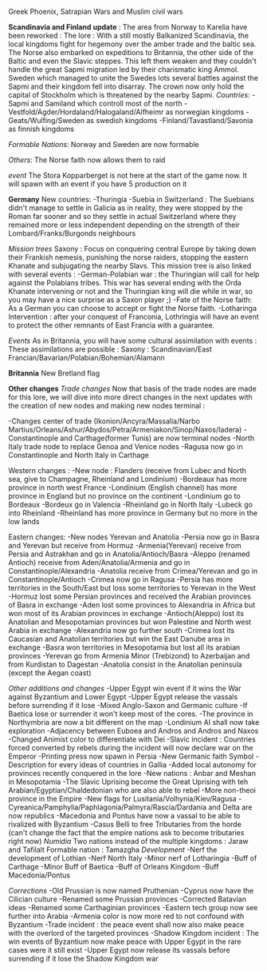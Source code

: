 Greek Phoenix, Satrapian Wars and Muslim civil wars

**Scandinavia and Finland update** :
The area from Norway to Karelia have been reworked :
The lore :
With a still mostly Balkanized Scandinavia, the local kingdoms fight for hegemony over the amber trade and the baltic sea. The Norse also embarked on expeditions to Britannia, the other side of the Baltic and even the Slavic steppes. This left them weaken and they couldn't handle the great Sapmi migration led by their charismatic king Ammol. Sweden which managed to unite the Swedes lots several battles against the Sapmi and their kingdom fell into disarray. The crown now only hold the capital of Stockholm which is threatened by the nearby Sapmi.
*Countries*:
-Sapmi and Samiland which controll most of the north
-Vestfold/Agder/Hordaland/Halogaland/Alfheimr as norwegian kingdoms
-Geats/Wulfing/Sweden as swedish kingdoms
-Finland/Tavastland/Savonia as finnish kingdoms

*Formable Nations*:
Norway and Sweden are now formable

*Others*:
The Norse faith now allows them to raid

*event*
The Stora Kopparberget is not here at the start of the game now. It will spawn with an event if you have 5 production on it

**Germany**
New countries:
-Thuringia
-Suebia in Switzerland : The Suebians didn't manage to settle in Galicia as in reality, they were stopped by the Roman far sooner and so they settle in actual Switzerland where they remained more or less independent depending on the strength of their Lombard/Franks/Burgonds neighbours

*Mission trees*
Saxony : Focus on conquering central Europe by taking down their Frankish nemesis, punishing the norse raiders, stopping the eastern Khanate and subjugating the nearby Slavs.
This mission tree is also linked with several events :
-German-Polabian war : the Thuringian will call for help against the Polabians tribes. This war has several ending with the Orda Khanate intervening or not and the Thuringian king will die while in war, so you may have a nice surprise as a Saxon player ;)
-Fate of the Norse faith: As a German you can choose to accept or fight the Norse faith.
-Lotharinga Intervention : after your conquest of Franconia, Lothringia will have an event to protect the other remnants of East Francia with a guarantee.

*Events*
As in Britannia, you will have some cultural assimilation with events :
These assimilations are possible :
Saxony : Scandinavian/East Francian/Bavarian/Polabian/Bohemian/Alamann

**Britannia**
New Bretland flag

**Other changes**
*Trade changes*
Now that basis of the trade nodes are made for this lore, we will dive into more direct changes in the next updates with the creation of new nodes and making new nodes terminal :

-Changes center of trade (Ikonion/Ancyra/Massalia/Narbo Martius/Orleans/Ashur/Abydos/Petra/Armeniakon/Sinop/Naxos/Iadera)
-Constantinople and Carthage(former Tunis) are now terminal nodes
-North Italy trade node to replace Genoa and Venice nodes
-Ragusa now go in Constantinople and North Italy in Carthage

Western changes :
-New node : Flanders (receive from Lubec and North sea, give to Champagne, Rheinland and Londinium)
-Bordeaux has more province in north west France
-Londinium (English channel) has more province in England but no province on the continent
-Londinium go to Bordeaux
-Bordeux go in Valencia
-Rheinland go in North Italy
-Lubeck go into Rheinland
-Rheinland has more province in Germany but no more in the low lands

Eastern changes:
-New nodes Yerevan and Anatolia
-Persia now go in Basra and Yerevan but receive from Hormuz
-Armenia(Yerevan) receive from Persia and Astrakhan and go in Anatolia/Antioch/Basra
-Aleppo (renamed Antioch) receive from Aden/Anatolia/Armenia and go in Constantinople/Alexandria
-Anatolia receive from Crimea/Yerevan and go in Constantinople/Antioch
-Crimea now go in Ragusa
-Persia has more territories in the South/East but loss some territories to Yerevan in the West
-Hormuz lost some Persian provinces and received the Arabian provinces of Basra in exchange
-Aden lost some provinces to Alexandria in Africa but won most of its Arabian provinces in exchange
-Antioch(Aleppo) lost its Anatolian and Mesopotamian provinces but won Palestine and North west Arabia in exchange
-Alexandria now go further south
-Crimea lost its Caucasian and Anatolian territories but win the East Danube area in exchange
-Basra won territories in Mesopotamia but lost all its arabian provinces
-Yerevan go from Armenia Minor (Trebizond) to Azerbaijan and from Kurdistan to Dagestan
-Anatolia consist in the Anatolian peninsula (except the Aegan coast)

*Other additions and changes*
-Upper Egypt win event if it wins the War against Byzantium and Lower Egypt
-Upper Egypt release the vassals before surrending if it lose
-Mixed Anglo-Saxon and Germanic culture
-If Baetica lose or surrender it won't keep most of the cores.
-The province in Northymbria are now a bit different on the map
-Londinium AI shall now take exploration
-Adjacency between Euboea and Andros and Andros and Naxos
-Changed Animist color to differentiate with Dei
-Slavic incident : Countries forced converted by rebels during the incident will now declare war on the Emperor
-Printing press now spawn in Persia
-New Germanic faith Symbol
-Description for every ideas of countries in Gallia
-Added local autonomy for provinces recently conquered in the lore
-New nations : Anbar and Meshan in Mesopotamia
-The Slavic Uprising become the Great Uprising with teh Arabian/Egyptian/Chaldedonian who are also able to rebel
-More non-theoi province in the Empire
-New flags for Lusitania/Volhynia/Kiev/Ragusa
-Cyreanica/Pamphylia/Paphlagonia/Palmyra/Rascia/Dardania and Delta are now republics
-Macedonia and Pontus have now a vassal to be able to rivalized with Byzantium
-Casus Belli to free Tributaries from the horde (can't change the fact that the empire nations ask to become tributaries right now)
*Numidia*
Two nations instead of the multiple kingdoms : Jaraw and Tafilalt
Formable nation : Tamazgha
*Development*
-Nerf the development of Lothian
-Nerf North Italy
-Minor nerf of Lotharingia
-Buff of Carthage
-Minor Buff of Baetica
-Buff of Orleans Kingdom
-Buff Macedonia/Pontus

*Corrections*
-Old Prussian is now named Pruthenian
-Cyprus now have the Cilician culture
-Renamed some Prussian provinces
-Corrected Batavian ideas
-Renamed some Carthaginian provinces
-Eastern tech group now see further into Arabia
-Armenia color is now more red to not confound with Byzantium
-Trade incident : the peace event shall now also make peace with the overlord of the targeted provinces
-Shadow Kingdom incident : The win events of Byzantium now make peace with Upper Egypt in the rare cases were it still exist
-Upper Egypt now release its vassals before surrending if it lose the Shadow Kingdom war

